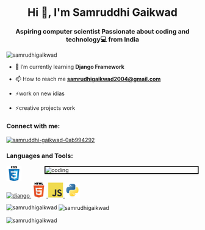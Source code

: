 <h1 align="center">Hi 👋, I'm Samruddhi Gaikwad</h1>
<h3 align="center">Aspiring computer scientist Passionate about coding and technology💻 from India</h3>

<p align="left"> <img src="https://komarev.com/ghpvc/?username=samrudhigaikwad&label=Profile%20views&color=0e75b6&style=flat" alt="samrudhigaikwad" /> </p>

- 🌱 I’m currently learning **Django Framework**

- 📫 How to reach me **samrudhigaikwad2004@gmail.com**

- ⚡work on new idias
- ⚡creative  projects work

<h3 align="left">Connect with me:</h3>
<p align="left">
<a href="https://linkedin.com/in/samruddhi-gaikwad-0ab994292" target="blank"><img align="center" src="https://raw.githubusercontent.com/rahuldkjain/github-profile-readme-generator/master/src/images/icons/Social/linked-in-alt.svg" alt="samruddhi-gaikwad-0ab994292" height="30" width="40" /></a>
</p>

<h3 align="left">Languages and Tools:</h3>
<img align="right" alt="coding" width="400" style="border:2px solid black" src="https://img.freepik.com/premium-vector/vector-illustration-girl-with-glasses-working-laptop-computer_1142-113427.jpg?w=740">
<p align="left"> <a href="https://www.w3schools.com/css/" target="_blank" rel="noreferrer"> <img src="https://raw.githubusercontent.com/devicons/devicon/master/icons/css3/css3-original-wordmark.svg" alt="css3" width="40" height="40"/> </a> <a href="https://www.djangoproject.com/" target="_blank" rel="noreferrer"> <img src="https://cdn.worldvectorlogo.com/logos/django.svg" alt="django" width="40" height="40"/> </a> <a href="https://www.w3.org/html/" target="_blank" rel="noreferrer"> <img src="https://raw.githubusercontent.com/devicons/devicon/master/icons/html5/html5-original-wordmark.svg" alt="html5" width="40" height="40"/> </a> <a href="https://developer.mozilla.org/en-US/docs/Web/JavaScript" target="_blank" rel="noreferrer"> <img src="https://raw.githubusercontent.com/devicons/devicon/master/icons/javascript/javascript-original.svg" alt="javascript" width="40" height="40"/> </a> <a href="https://www.python.org" target="_blank" rel="noreferrer"> <img src="https://raw.githubusercontent.com/devicons/devicon/master/icons/python/python-original.svg" alt="python" width="40" height="40"/> </a> </p>

<p><img align="left" src="https://github-readme-stats.vercel.app/api/top-langs?username=samrudhigaikwad&show_icons=true&locale=en&layout=compact" alt="samrudhigaikwad" /></p>
<p>&nbsp;<img align="center" src="https://github-readme-stats.vercel.app/api?username=samrudhigaikwad&show_icons=true&locale=en" alt="samrudhigaikwad" /></p>

<p><img align="center" style="background-color⚫" src="https://github-readme-streak-stats.herokuapp.com/?user=samrudhigaikwad&" alt="samrudhigaikwad" /></p>

